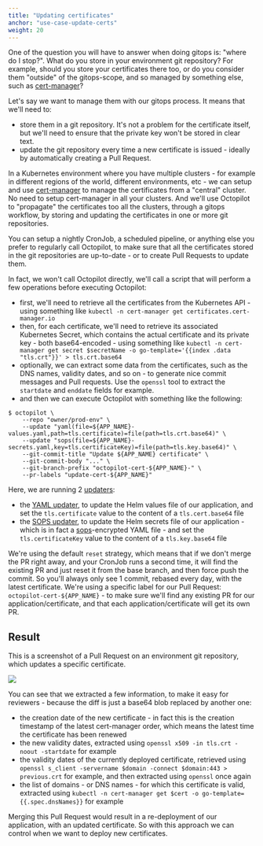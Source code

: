 ```yaml
---
title: "Updating certificates"
anchor: "use-case-update-certs"
weight: 20
---
```


One of the question you will have to answer when doing gitops is: "where do I stop?". What do you store in your environment git repository? For example, should you store your certificates there too, or do you consider them "outside" of the gitops-scope, and so managed by something else, such as [cert-manager](https://cert-manager.io/)?

Let's say we want to manage them with our gitops process. It means that we'll need to:
- store them in a git repository. It's not a problem for the certificate itself, but we'll need to ensure that the private key won't be stored in clear text.
- update the git repository every time a new certificate is issued - ideally by automatically creating a Pull Request.

In a Kubernetes environment where you have multiple clusters - for example in different regions of the world, different environments, etc - we can setup and use [cert-manager](https://cert-manager.io/) to manage the certificates from a "central" cluster. No need to setup cert-manager in all your clusters. And we'll use Octopilot to "propagate" the certificates too all the clusters, through a gitops workflow, by storing and updating the certificates in one or more git repositories.

You can setup a nightly CronJob, a scheduled pipeline, or anything else you prefer to regularly call Octopilot, to make sure that all the certificates stored in the git repositories are up-to-date - or to create Pull Requests to update them.

In fact, we won't call Octopilot directly, we'll call a script that will perform a few operations before executing Octopilot:
- first, we'll need to retrieve all the certificates from the Kubernetes API - using something like `kubectl -n cert-manager get certificates.cert-manager.io`
- then, for each certificate, we'll need to retrieve its associated Kubernetes Secret, which contains the actual certificate and its private key - both base64-encoded - using something like `kubectl -n cert-manager get secret $secretName -o go-template='{{index .data "tls.crt"}}' > tls.crt.base64`
- optionally, we can extract some data from the certificates, such as the DNS names, validity dates, and so on - to generate nice commit messages and Pull requests. Use the `openssl` tool to extract the `startdate` and `enddate` fields for example.
- and then we can execute Octopilot with something like the following:

```
$ octopilot \
    --repo "owner/prod-env" \
    --update "yaml(file=${APP_NAME}-values.yaml,path=tls.certificate)=file(path=tls.crt.base64)" \
    --update "sops(file=${APP_NAME}-secrets.yaml,key=tls.certificateKey)=file(path=tls.key.base64)" \
    --git-commit-title "Update ${APP_NAME} certificate" \
    --git-commit-body "..." \
    --git-branch-prefix "octopilot-cert-${APP_NAME}-" \
    --pr-labels "update-cert-${APP_NAME}"
```

Here, we are running 2 [updaters](#updaters):
- the [YAML updater](#yaml), to update the Helm values file of our application, and set the `tls.certificate` value to the content of a `tls.cert.base64` file
- the [SOPS updater](#sops), to update the Helm secrets file of our application - which is in fact a [sops](https://github.com/mozilla/sops)-encrypted YAML file - and set the `tls.certificateKey` value to the content of a `tls.key.base64` file

We're using the default `reset` strategy, which means that if we don't merge the PR right away, and your CronJob runs a second time, it will find the existing PR and just reset it from the base branch, and then force push the commit. So you'll always only see 1 commit, rebased every day, with the latest certificate. We're using a specific label for our Pull Request: `octopilot-cert-${APP_NAME}` - to make sure we'll find any existing PR for our application/certificate, and that each application/certificate will get its own PR.

## Result

This is a screenshot of a Pull Request on an environment git repository, which updates a specific certificate.

![](screenshot-cert-pr.png)

You can see that we extracted a few information, to make it easy for reviewers - because the diff is just a base64 blob replaced by another one:
- the creation date of the new certificate - in fact this is the creation timestamp of the latest cert-manager order, which means the latest time the certificate has been renewed
- the new validity dates, extracted using `openssl x509 -in tls.crt -noout -startdate` for example
- the validity dates of the currently deployed certificate, retrieved using `openssl s_client -servername $domain -connect $domain:443 > previous.crt` for example, and then extracted using `openssl` once again
- the list of domains - or DNS names - for which this certificate is valid, extracted using `kubectl -n cert-manager get $cert -o go-template={{.spec.dnsNames}}` for example

Merging this Pull Request would result in a re-deployment of our application, with an updated certificate. So with this approach we can control when we want to deploy new certificates.

